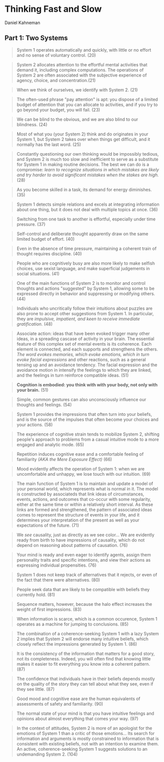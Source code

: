 Thinking Fast and Slow
===
Daniel Kahneman

Part 1: Two Systems
---

> System 1 operates automatically and quickly, with little or no effort and no sense of voluntary control. (20)

> System 2 allocates attention to the effortful mental activities that demand it, including complex computations. The operations of System 2 are often associated with the subjective experience of agency, choice, and concentration.(21)

> When we think of ourselves, we identify with System 2. (21)

> The often-used phrase "pay attention" is apt: you dispose of a limited budget of attention that you can allocate to activities, and if you try to go beyond your budget, you will fail. (23)

> We can be blind to the obvious, and we are also blind to our blindness. (24)

> Most of what you (your System 2) think and do originates in your System 1, but System 2 takes over when things get difficult, and it normally has the last word. (25)

> Constantly questioning our own thinking would be impossibly tedious, and System 2 is much too slow and inefficient to serve as a substitute for System 1 in making routine decisions. The best we can do is a compromise: *learn to recognize situations in which mistakes are likely and try harder to avoid significant mistakes when the stakes are high.* (28)

> As you become skilled in a task, its demand for energy diminishes. (35)

> System 1 detects simple relations and excels at integrating information about one thing, but it does not deal with multiple topics at once. (36)

> Switching from one task to another is effortful, especially under time pressure. (37)

> Self-control and deliberate thought apparently draw on the same limited budget of effort. (40)

> Even in the absence of time pressure, maintaining a coherent train of thought requires discipline. (40)

> People who are cognitively busy are also more likely to make selfish choices, use sexist language, and make superficial judgements in social situations. (41)

> One of the main functions of System 2 is to monitor and control thoughts and actions "suggested" by System 1, allowing some to be expressed directly in behavior and suppressing or modifying others. (44)

> Individuals who uncritically follow their intuitions about puzzles are also prone to accept other suggestions from System 1. In particular, they are *impulsive, impatient, and keen to receive immediate gratification.* (48)

> Associate action: ideas that have been evoked trigger many other ideas, in a spreading cascase of activity in your brain. The essential feature of this complex set of mental events is its coherence. Each element is connected, and each supports and strengthens the others. *The word evokes memories, which evoke emotions, which in turn evoke facial expressions* and other reactions, such as a general tensing up and an avoidance tendency. The facial expression and the avoidance motion in intensify the feelings to which they are linked, and the feelings in turn reinforce compatible ideas. (51)

> **Cognition is embodied: you think with with your body, not only with your brain.** (51)

> Simple, common gestures can also unconsciously influence our thoughts and feelings. (54)

> System 1 provides the impressions that often turn into your beliefs, and is the source of the impulses that often become your choices and your actions. (58)

> The experience of cognitive strain tends to mobilize System 2, shifting people's approach to problems from a casual intuitive mode to a more engaged and analytic mode. (65)

> Repetition induces cognitive ease and a comfortable feeling of familiarity *(AKA the Mere Exposure Effect)* (66)

> Mood evidently affects the operation of System 1: when we are uncomfortable and unhappy, we lose touch with our intuition. (69)

> The main function of System 1 is to maintain and update a model of your personal world, which represents what is normal in it. The model is constructed by associateds that link ideas of circumstances, events, actions, and outcomes that co-occur with some regularity, either at the same time or within a relatively short interval. As these links are formed and strengthened, the pattern of associated ideas comes to represent the structure of events in your life, and it determines your interpretation of the present as well as your expectations of the future. (71)

> We *see* causality, just as directly as we see color... We are evidently ready from birth to have impressions of causality, which do not depend on reasoning about patterns of causation. (76)

> Your mind is ready and even eager to identify agents, assign them personality traits and specific intentions, and view their actions as expressing individual propensities. (76)

> System 1 does not keep track of alternatives that it rejects, or even of the fact that there were alternatives. (80)

> People seek data that are likely to be compatible with beliefs they currently hold. (81)

> Sequence matters, however, because the halo effect increases the weight of first impressions. (83)

> When information is scarce, which is a common occurence, System 1 operates as a machine for jumping to conclusions. (85)

> The combination of a coherence-seeking System 1 with a lazy System 2 implies that System 2 will endorse many intuitive beliefs, which closely reflect the impressions generated by System 1. (86)

> It is the consistency of the information that matters for a good story, not its completeness. Indeed, you will often find that knowing little makes it easier to fit everything you know into a coherent pattern. (87)

> The confidence that individuals have in their beliefs depends mostly on the quality of the story they can tell about what they see, even if they see little. (87)

> Good mood and cognitive ease are the human equivalents of assessments of safety and familiarity. (90)

> The normal state of your mind is that you have intuitive feelings and opinions about almost everything that comes your way. (97)

> In the context of attitudes, System 2 is more of an apologist for the emotions of System 1 than a critic of those emotions... Its search for information and arguments is mostly constrained to information that is consistent with existing beliefs, not with an intention to examine them. An active, coherence-seeking System 1 suggests solutions to an undemanding System 2. (104)
